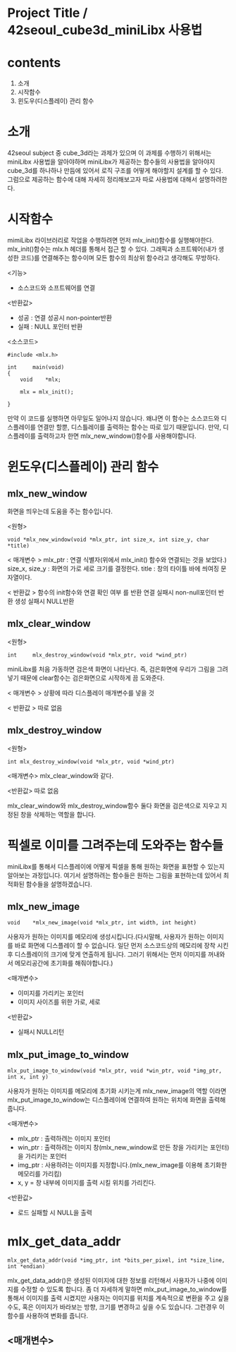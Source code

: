 # Project Title / 42seoul_cube3d_miniLibx 사용법

# contents  

1. 소개
2. 시작함수
3. 윈도우(디스플레이) 관리 함수

# 소개

42seoul subject 중 cube_3d라는 과제가 있으며 이 과제를 수행하기 위해서는 miniLibx 사용법을 알아야하며 
miniLibx가 제공하는 함수들의 사용법을 알아야지 cube_3d를 하나하나 만듬에 있어서 로직 구조를 어떻게 해야할지 설계를 할 수 있다.
그럼으로 제공하는 함수에 대해 자세히 정리해보고자 따로 사용법에 대해서 설명하려한다.


# 시작함수

mimiLibx 라이브러리로 작업을 수행하려면 먼저 mlx_init()함수를 실행해야한다. mlx_init()함수는 mlx.h 헤더를 통해서 접근 할 수 있다.
그래픽과 소프트웨어(내가 생성한 코드)를 연결해주는 함수이며 모든 함수의 최상위 함수라고 생각해도 무방하다.

<기능>
- 소스코드와 소프트웨어를 연결

<반환값>
- 성공 : 연결 성공시 non-pointer반환
- 실패 : NULL 포인터 반환

<소스코드>
``` 
#include <mlx.h>

int     main(void)
{
    void    *mlx;

    mlx = mlx_init();

}
``` 
만약 이 코드를 실행하면 아무일도 일어나지 않습니다. 왜냐면 이 함수는 소스코드와 디스플레이를 연결만 할뿐, 디스틀레이를 출력하는 함수는 따로 있기 때문입니다.
만약, 디스플레이를 출력하고자 한면 mlx_new_window()함수를 사용해야합니다.

# 윈도우(디스플레이) 관리 함수

## mlx_new_window
화면을 띄우는데 도움을 주는 함수입니다.

<원형>
```
void *mlx_new_window(void *mlx_ptr, int size_x, int size_y, char *title)
```
< 매개변수 >
mlx_ptr : 연결 식별자(위에서 mlx_init() 함수와 연결되는 것을 보았다.)
size_x, size_y : 화면의 가로 세로 크기를 결정한다.
title : 창의 타이틀 바에 씌여징 문자열이다.

< 반환값 >
함수의 init함수와 연결 확인 여부 를 반환 연결 실패시 non-null포인터 반환
생성 실패시 NULL반환 

## mlx_clear_window
<원형>
```
int     mlx_destroy_window(void *mlx_ptr, void *wind_ptr)
```
miniLibx를 처음 가동하면 검은색 화면이 나타난다. 즉, 검은화면에 우리가 그림을 그려 넣기 때문에 clear함수는 검은화면으로 시작하게 끔 도와준다.

< 매개변수 >
상황에 따라 디스플레이 매개변수를 넣을 것

< 반환값 >
따로 없음


## mlx_destroy_window
<원형>
```
int	mlx_destroy_window(void	*mlx_ptr, void *wind_ptr)
```
<매개변수>
mlx_clear_window와 같다.

<반환값>
따로 없음

mlx_clear_window와 mlx_destroy_window함수 둘다 화면을 검은색으로 지우고 지정된 창을 삭제하는 역할을 합니다.


# 픽셀로 이미를 그려주는데 도와주는 함수들

miniLibx를 통해서 디스플레이에 어떻게 픽셀을 통해 원하는 화면을 표현할 수 있는지 알아보는 과정입니다. 여기서 설명하려는 함수들은 원하는 그림을 표현하는데 있어서 최적화된 함수들을 설명하겠습니다.


## mlx_new_image
```
void    *mlx_new_image(void *mlx_ptr, int width, int height)
```
사용자가 원하는 이미지를 메모리에 생성시킵니다.(다시말해, 사용자가 원하는 이미지를 바로 화면에 디스플레이 할 수 없습니다. 일단 먼저 소스코드상의 메모리에 장착 시킨 후 디스플레이의 크기에 맞게 연출하게 됩니다. 그러기 위해서는 먼저 이미지를 꺼내와서 메모리공간에 초기화를 해줘야합니다.)

<매개변수>
- 이미지를 가리키는 포인터
- 이미지 사이즈를 위한 가로, 세로 

<반환값>
- 실패시 NULL리턴


## mlx_put_image_to_window
```
mlx_put_image_to_window(void *mlx_ptr, void *win_ptr, void *img_ptr, int x, int y)
```
사용자가 원하는 이미지를 메모리에 초기화 시키는게 mlx_new_image의 역할 이라면
mlx_put_image_to_window는 디스플레이에 연결하여 원하는 위치에 화면을 출력해줍니다.

<매개변수>
- mlx_ptr : 출력하려는 이미지 포인터
- win_ptr : 출력하려는 이미지 창(mlx_new_window로 만든 창을 가리키는 포인터)을 가리키는 포인터
- img_ptr : 사용하려는 이미지를 지정합니다.(mlx_new_image를 이용해 초기화한 메모리를 가리킴)
- x, y = 창 내부에 이미지를 출력 시킬 위치를 가리킨다.

<반환값>
- 로드 실패할 시 NULL을 출력


# mlx_get_data_addr

```
mlx_get_data_addr(void *img_ptr, int *bits_per_pixel, int *size_line, int *endian)
```
mlx_get_data_addr()은 생성된 이미지에 대한 정보를 리턴해서 사용자가 나중에 이미지를 수정할 수 있도록 합니다.
좀 더 자세하게 말하면 mlx_put_image_to_window를 통해서 이미지를 출력 시켰지만 사용자는 이미지를 위치를 계속적으로 변환을 주고 싶을 수도, 혹은 이미지가 바라보는 방향, 크기를 변경하고 싶을 수도 있습니다.
그런경우 이 함수를 사용하여 변화를 줍니다.

<매개변수>
- 